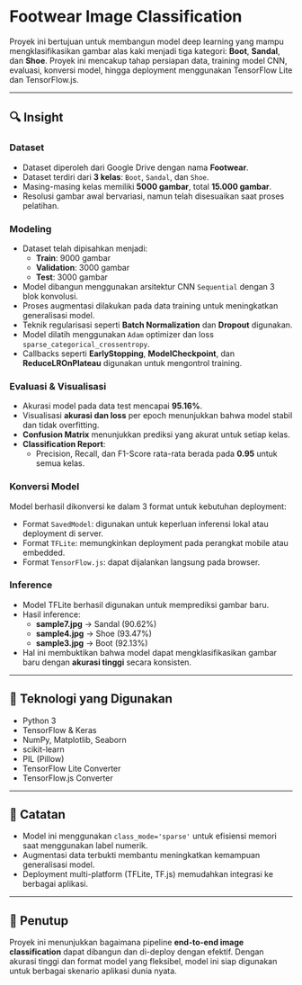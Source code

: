 # Footwear Image Classification

Proyek ini bertujuan untuk membangun model deep learning yang mampu mengklasifikasikan gambar alas kaki menjadi tiga kategori: **Boot**, **Sandal**, dan **Shoe**. Proyek ini mencakup tahap persiapan data, training model CNN, evaluasi, konversi model, hingga deployment menggunakan TensorFlow Lite dan TensorFlow.js.

---

## 🔍 Insight

### **Dataset**
- Dataset diperoleh dari Google Drive dengan nama **Footwear**.
- Dataset terdiri dari **3 kelas**: `Boot`, `Sandal`, dan `Shoe`.
- Masing-masing kelas memiliki **5000 gambar**, total **15.000 gambar**.
- Resolusi gambar awal bervariasi, namun telah disesuaikan saat proses pelatihan.

### **Modeling**
- Dataset telah dipisahkan menjadi:
  - **Train**: 9000 gambar
  - **Validation**: 3000 gambar
  - **Test**: 3000 gambar
- Model dibangun menggunakan arsitektur CNN `Sequential` dengan 3 blok konvolusi.
- Proses augmentasi dilakukan pada data training untuk meningkatkan generalisasi model.
- Teknik regularisasi seperti **Batch Normalization** dan **Dropout** digunakan.
- Model dilatih menggunakan `Adam` optimizer dan loss `sparse_categorical_crossentropy`.
- Callbacks seperti **EarlyStopping**, **ModelCheckpoint**, dan **ReduceLROnPlateau** digunakan untuk mengontrol training.

### **Evaluasi & Visualisasi**
- Akurasi model pada data test mencapai **95.16%**.
- Visualisasi **akurasi dan loss** per epoch menunjukkan bahwa model stabil dan tidak overfitting.
- **Confusion Matrix** menunjukkan prediksi yang akurat untuk setiap kelas.
- **Classification Report**:
  - Precision, Recall, dan F1-Score rata-rata berada pada **0.95** untuk semua kelas.

### **Konversi Model**
Model berhasil dikonversi ke dalam 3 format untuk kebutuhan deployment:

- Format `SavedModel`: digunakan untuk keperluan inferensi lokal atau deployment di server.
- Format `TFLite`: memungkinkan deployment pada perangkat mobile atau embedded.
- Format `TensorFlow.js`: dapat dijalankan langsung pada browser.

### **Inference**
- Model TFLite berhasil digunakan untuk memprediksi gambar baru.
- Hasil inference:
  - **sample7.jpg** → Sandal (90.62%)
  - **sample4.jpg** → Shoe (93.47%)
  - **sample3.jpg** → Boot (92.13%)
- Hal ini membuktikan bahwa model dapat mengklasifikasikan gambar baru dengan **akurasi tinggi** secara konsisten.

---

## 🚀 Teknologi yang Digunakan
- Python 3
- TensorFlow & Keras
- NumPy, Matplotlib, Seaborn
- scikit-learn
- PIL (Pillow)
- TensorFlow Lite Converter
- TensorFlow.js Converter

---

## 📌 Catatan
- Model ini menggunakan `class_mode='sparse'` untuk efisiensi memori saat menggunakan label numerik.
- Augmentasi data terbukti membantu meningkatkan kemampuan generalisasi model.
- Deployment multi-platform (TFLite, TF.js) memudahkan integrasi ke berbagai aplikasi.

---

## 🙌 Penutup
Proyek ini menunjukkan bagaimana pipeline **end-to-end image classification** dapat dibangun dan di-deploy dengan efektif. Dengan akurasi tinggi dan format model yang fleksibel, model ini siap digunakan untuk berbagai skenario aplikasi dunia nyata.



